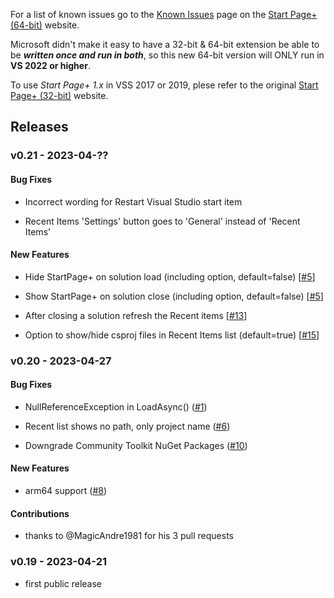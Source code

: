 For a list of known issues go to the [Known Issues][known-issues-url]
page on the [Start Page+ (64-bit)][start-page-plus-64-bit-url] website.

Microsoft didn't make it easy to have a 32-bit & 64-bit extension be able to be
**_written once and run in both_**, so this new 64-bit version will ONLY run in 
**VS 2022 or higher**.

To use *Start Page+ 1.x* in VSS 2017 or 2019, plese refer to 
the original [Start Page+ (32-bit)][start-page-plus-32-bit-url] website.

[start-page-plus-64-bit-url]: https://luminous-software.solutions/start-page-plus-64-bit
[start-page-plus-32-bit-url]: https://luminous-software.solutions/start-page-plus
[known-issues-url]: https://luminous-software.solutions/start-page-plus-64-bit/known-issues

## Releases

### v0.21 - 2023-04-??

#### Bug Fixes
- Incorrect wording for Restart Visual Studio start item

	[private issue #3]: https://github.com/yannduran/start-page-plus-64-bit/issues/3

- Recent Items 'Settings' button goes to 'General' instead of 'Recent Items'

	[private issue #2]: https://github.com/yannduran/start-page-plus-64-bit/issues/2

#### New Features
- Hide StartPage+ on solution load (including option, default=false) [[#5](https://github.com/luminous-software/start-page-plus-64-bit/issues/5)]

	[private issue #6]: https://github.com/yannduran/start-page-plus-64-bit/issues/6

- Show StartPage+ on solution close (including option, default=false) [[#5](https://github.com/luminous-software/start-page-plus-64-bit/issues/5)]

	[private issue #6]: https://github.com/yannduran/start-page-plus-64-bit/issues/6

- After closing a solution refresh the Recent items [[#13](https://github.com/luminous-software/start-page-plus-64-bit/issues/5)]

	[private issue #5]: https://github.com/yannduran/start-page-plus-64-bit/issues/5

- Option to show/hide csproj files in Recent Items list (default=true) [[#15](https://github.com/luminous-software/start-page-plus-64-bit/issues/15)]

	[private issue #8]: https://github.com/yannduran/start-page-plus-64-bit/issues/8

### v0.20 - 2023-04-27

#### Bug Fixes
- NullReferenceException in LoadAsync() ([#1](https://github.com/luminous-software/start-page-plus-64-bit/issues/1))

- Recent list shows no path, only project name ([#6](https://github.com/luminous-software/start-page-plus-64-bit/issues/6))

- Downgrade Community Toolkit NuGet Packages ([#10](https://github.com/luminous-software/start-page-plus-64-bit/pull/11))

#### New Features
- arm64 support ([#8](https://github.com/luminous-software/start-page-plus-64-bit/pull/8))

#### Contributions
- thanks to @MagicAndre1981 for his 3 pull requests

### v0.19 - 2023-04-21
- first public release